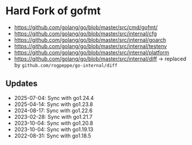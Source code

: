 # Hard Fork of gofmt

- https://github.com/golang/go/blob/master/src/cmd/gofmt/
- https://github.com/golang/go/blob/master/src/internal/cfg
- https://github.com/golang/go/blob/master/src/internal/goarch
- https://github.com/golang/go/blob/master/src/internal/testenv
- https://github.com/golang/go/blob/master/src/internal/platform
- https://github.com/golang/go/blob/master/src/internal/diff -> replaced by `github.com/rogpeppe/go-internal/diff`

## Updates

- 2025-07-04: Sync with go1.24.4
- 2025-04-14: Sync with go1.23.8
- 2024-08-17: Sync with go1.22.6
- 2023-02-28: Sync with go1.21.7
- 2023-10-04: Sync with go1.20.8
- 2023-10-04: Sync with go1.19.13
- 2022-08-31: Sync with go1.18.5
